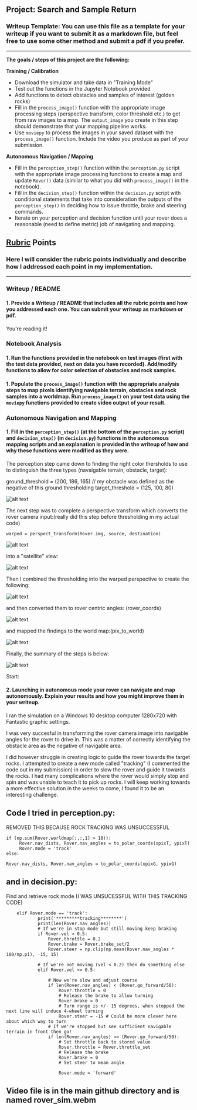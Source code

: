 ## Project: Search and Sample Return
### Writeup Template: You can use this file as a template for your writeup if you want to submit it as a markdown file, but feel free to use some other method and submit a pdf if you prefer.

---


**The goals / steps of this project are the following:**  

**Training / Calibration**  

* Download the simulator and take data in "Training Mode"
* Test out the functions in the Jupyter Notebook provided
* Add functions to detect obstacles and samples of interest (golden rocks)
* Fill in the `process_image()` function with the appropriate image processing steps (perspective transform, color threshold etc.) to get from raw images to a map.  The `output_image` you create in this step should demonstrate that your mapping pipeline works.
* Use `moviepy` to process the images in your saved dataset with the `process_image()` function.  Include the video you produce as part of your submission.

**Autonomous Navigation / Mapping**

* Fill in the `perception_step()` function within the `perception.py` script with the appropriate image processing functions to create a map and update `Rover()` data (similar to what you did with `process_image()` in the notebook). 
* Fill in the `decision_step()` function within the `decision.py` script with conditional statements that take into consideration the outputs of the `perception_step()` in deciding how to issue throttle, brake and steering commands. 
* Iterate on your perception and decision function until your rover does a reasonable (need to define metric) job of navigating and mapping.  

[//]: # (Image References)

[image1]: ./images/perception.png
[image2]: ./images/perspective.png
[image3]: ./images/warp_perspective.png
[image4]: ./images/map_nav_angles.png
[image5]: ./images/rover_centric.png
[image6]: ./images/map_to_world.png
[image7]: ./images/decision.png

## [Rubric](https://review.udacity.com/#!/rubrics/916/view) Points
### Here I will consider the rubric points individually and describe how I addressed each point in my implementation.  

---
### Writeup / README

#### 1. Provide a Writeup / README that includes all the rubric points and how you addressed each one.  You can submit your writeup as markdown or pdf.  

You're reading it!

### Notebook Analysis
#### 1. Run the functions provided in the notebook on test images (first with the test data provided, next on data you have recorded). Add/modify functions to allow for color selection of obstacles and rock samples.



#### 1. Populate the `process_image()` function with the appropriate analysis steps to map pixels identifying navigable terrain, obstacles and rock samples into a worldmap.  Run `process_image()` on your test data using the `moviepy` functions provided to create video output of your result. 




### Autonomous Navigation and Mapping

#### 1. Fill in the `perception_step()` (at the bottom of the `perception.py` script) and `decision_step()` (in `decision.py`) functions in the autonomous mapping scripts and an explanation is provided in the writeup of how and why these functions were modified as they were.

The perception step came down to finding the right color thersholds to use to distinguish the three types (navaigable terrain, obstacle, target):

 ground_threshold = (200, 186, 165) // my obstacle was defined as the negative of this ground thresholding
 target_threshold = (125, 100, 80)

![alt text][image1]

The next step was to complete a perspective transform which converts the rover camera input:(really did this step before thresholding in my actual code)

    warped = perspect_transform(Rover.img, source, destination)


![alt text][image2]

into a "satellite" view:

![alt text][image3]

Then I combined the thresholding into the warped perspective to create the following:

![alt text][image4]

and then converted them to rover centric angles: (rover_coords)

![alt text][image5]

and mapped the findings to the world map:(pix_to_world)

![alt text][image6]

Finally, the summary of the steps is below:

![alt text][image7]

Start:

#### 2. Launching in autonomous mode your rover can navigate and map autonomously.  Explain your results and how you might improve them in your writeup.  

I ran the simulation on a Windows 10 desktop computer 1280x720 with Fantastic graphic settings.

I was very succesful in transforming the rover camera image into navigable angles for the rover to drive in. This was a matter of correctly identifying the obstacle area as the negative of navigable area.

   I did however struggle in creating logic to guide the rover towards the target rocks. I attempted to create a new mode called "tracking" (I commented the code out in my submission) in order to slow the rover and guide it towards the rocks. I had many complications where the rover would simply stop and spin and was unable to teach it to pick up rocks. I will keep working towards a more effective solution in the weeks to come, I found it to be an interesting challenge.

## Code I tried in perception.py: ##

REMOVED THIS BECAUSE ROCK TRACKING WAS UNSUCCESSFUL

    if (np.sum(Rover.worldmap[:,:,1] > 10)):
         Rover.nav_dists, Rover.nav_angles = to_polar_coords(xpixT, ypixT)
         Rover.mode = 'track'
    else:
        
    Rover.nav_dists, Rover.nav_angles = to_polar_coords(xpixG, ypixG)

## and in decision.py: ##


Find and retrieve rock mode (I WAS UNSUCESSFUL WITH THIS TRACKING CODE)


        elif Rover.mode == 'track':
                print('*********tracking********')
                print(len(Rover.nav_angles))
                # If we're in stop mode but still moving keep braking
                if Rover.vel > 0.5:
                    Rover.throttle = 0.2
                    Rover.brake = Rover.brake_set/2
                    Rover.steer = np.clip(np.mean(Rover.nav_angles * 180/np.pi), -15, 15)

                # If we're not moving (vel < 0.2) then do something else
                elif Rover.vel <= 0.5:

                    # Now we're slow and adjust course
                    if len(Rover.nav_angles) < (Rover.go_forward/50):
                        Rover.throttle = 0
                        # Release the brake to allow turning
                        Rover.brake = 0
                        # Turn range is +/- 15 degrees, when stopped the next line will induce 4-wheel turning
                        Rover.steer = -15 # Could be more clever here about which way to turn
                    # If we're stopped but see sufficient navigable terrain in front then go!
                    if len(Rover.nav_angles) >= (Rover.go_forward/50):
                        # Set throttle back to stored value
                        Rover.throttle = Rover.throttle_set
                        # Release the brake
                        Rover.brake = 0
                        # Set steer to mean angle

                        Rover.mode = 'forward'


## Video file is in the main github directory and is named rover_sim.webm ##



